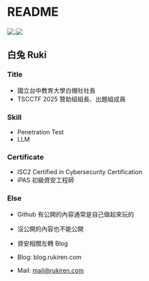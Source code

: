 # README

<a href="https://github.com/Rukiren/github-readme-stats">
  <img align="center" src="https://github-readme-stats.vercel.app/api?username=Rukiren&layout=compact&theme=vue-dark" />
</a>
<a href="https://github.com/Rukiren/convoychat">
  <img align="center" src="https://github-readme-stats.vercel.app/api/top-langs/?username=Rukiren&langs_count=3&theme=vue-dark&hide=javascript,html,css,vim_scipt" />
</a>


## 白兔 Ruki

### Title
- 國立台中教育大學白帽社社長
- TSCCTF 2025 贊助組組長、出題組成員

### Skill
- Penetration Test
- LLM

### Certificate
- ISC2 Certified in Cybersecurity Certification
- iPAS 初級資安工程師

 ### Else
- Github 有公開的內容通常是自己做起來玩的
- 沒公開的內容也不能公開
- 資安相關左轉 Blog


- Blog: blog.rukiren.com
- Mail: mail@rukiren.com
